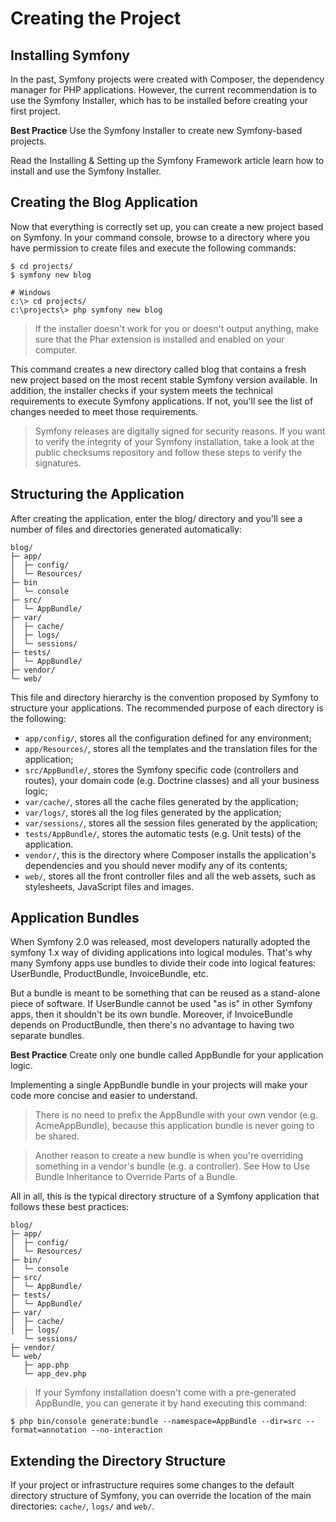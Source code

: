 # Creating the Project
## Installing Symfony
In the past, Symfony projects were created with Composer, the dependency manager for PHP applications. However, the current recommendation is to use the Symfony Installer, which has to be installed before creating your first project.

**Best Practice**
Use the Symfony Installer to create new Symfony-based projects.

Read the Installing & Setting up the Symfony Framework article learn how to install and use the Symfony Installer.

## Creating the Blog Application
Now that everything is correctly set up, you can create a new project based on Symfony. In your command console, browse to a directory where you have permission to create files and execute the following commands:

```
$ cd projects/
$ symfony new blog

# Windows
c:\> cd projects/
c:\projects\> php symfony new blog
```

> If the installer doesn't work for you or doesn't output anything, make sure that the Phar extension is installed and enabled on your computer.

This command creates a new directory called blog that contains a fresh new project based on the most recent stable Symfony version available. In addition, the installer checks if your system meets the technical requirements to execute Symfony applications. If not, you'll see the list of changes needed to meet those requirements.

> Symfony releases are digitally signed for security reasons. If you want to verify the integrity of your Symfony installation, take a look at the public checksums repository and follow these steps to verify the signatures.

## Structuring the Application
After creating the application, enter the blog/ directory and you'll see a number of files and directories generated automatically:

```
blog/
├─ app/
│  ├─ config/
│  └─ Resources/
├─ bin
│  └─ console
├─ src/
│  └─ AppBundle/
├─ var/
│  ├─ cache/
│  ├─ logs/
│  └─ sessions/
├─ tests/
│  └─ AppBundle/
├─ vendor/
└─ web/
```

This file and directory hierarchy is the convention proposed by Symfony to structure your applications. The recommended purpose of each directory is the following:

 - `app/config/`, stores all the configuration defined for any environment;
 - `app/Resources/`, stores all the templates and the translation files for the application;
 - `src/AppBundle/`, stores the Symfony specific code (controllers and routes), your domain code (e.g. Doctrine classes) and all your business logic;
 - `var/cache/`, stores all the cache files generated by the application;
 - `var/logs/`, stores all the log files generated by the application;
 - `var/sessions/`, stores all the session files generated by the application;
 - `tests/AppBundle/`, stores the automatic tests (e.g. Unit tests) of the application.
 - `vendor/`, this is the directory where Composer installs the application's dependencies and you should never modify any of its contents;
 - `web/`, stores all the front controller files and all the web assets, such as stylesheets, JavaScript files and images.

## Application Bundles
When Symfony 2.0 was released, most developers naturally adopted the symfony 1.x way of dividing applications into logical modules. That's why many Symfony apps use bundles to divide their code into logical features: UserBundle, ProductBundle, InvoiceBundle, etc.

But a bundle is meant to be something that can be reused as a stand-alone piece of software. If UserBundle cannot be used "as is" in other Symfony apps, then it shouldn't be its own bundle. Moreover, if InvoiceBundle depends on ProductBundle, then there's no advantage to having two separate bundles.

**Best Practice**
Create only one bundle called AppBundle for your application logic.

Implementing a single AppBundle bundle in your projects will make your code more concise and easier to understand.

> There is no need to prefix the AppBundle with your own vendor (e.g. AcmeAppBundle), because this application bundle is never going to be shared.

> Another reason to create a new bundle is when you're overriding something in a vendor's bundle (e.g. a controller). See How to Use Bundle Inheritance to Override Parts of a Bundle.

All in all, this is the typical directory structure of a Symfony application that follows these best practices:

```
blog/
├─ app/
│  ├─ config/
│  └─ Resources/
├─ bin/
│  └─ console
├─ src/
│  └─ AppBundle/
├─ tests/
│  └─ AppBundle/
├─ var/
│  ├─ cache/
│  ├─ logs/
   └─ sessions/
├─ vendor/
└─ web/
   ├─ app.php
   └─ app_dev.php
```

> If your Symfony installation doesn't come with a pre-generated AppBundle, you can generate it by hand executing this command:

```
$ php bin/console generate:bundle --namespace=AppBundle --dir=src --format=annotation --no-interaction
```

## Extending the Directory Structure
If your project or infrastructure requires some changes to the default directory structure of Symfony, you can override the location of the main directories: `cache/`, `logs/` and `web/`.
